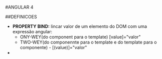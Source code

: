 #ANGULAR 4



##DEFINICOES
- **PROPERTY BIND:** lincar valor de um elemento do DOM com uma expressão angular: 
    - ONY-WEY(do component para o template) [value]="valor"
    - TWO-WEY(do componennte para o template e do template para o componente) - [(value)]="valor"
- 


